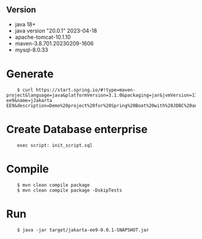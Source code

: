 ## Version
- java 18+ 
- java version "20.0.1" 2023-04-18
- apache-tomcat-10.1.10
- maven-3.8.701.20230209-1606
- mysql-8.0.33

# Generate
```
	$ curl https://start.spring.io/#!type=maven-project&language=java&platformVersion=3.1.0&packaging=jar&jvmVersion=17&groupId=com.kevinpina&artifactId=jakarta-ee9&name=jJakarta EE9&description=Demo%20project%20for%20Spring%20Boot%20with%20JDBC%20and%20JPA&packageName=com.kevinpina&dependencies=mysql
```

# Create Database enterprise
```
    exec script: init_script.sql
```

# Compile
```
	$ mvn clean compile package
	$ mvn clean compile package -DskipTests
```

# Run 
```
	$ java -jar target/jakarta-ee9-0.0.1-SNAPSHOT.jar
```
